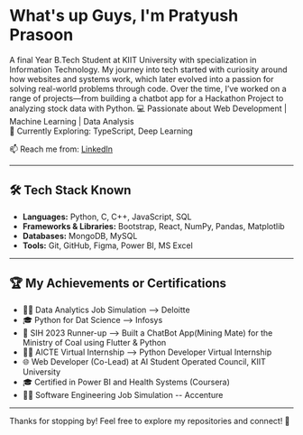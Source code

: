 # What's up Guys, I'm Pratyush Prasoon

A final Year B.Tech Student at KIIT University with specialization in Information Technology. My journey into tech started with curiosity around how websites and systems work, which later evolved into a passion for solving real-world problems through code. Over the time, I’ve worked on a range of projects—from building a chatbot app for a Hackathon Project to analyzing stock data with Python.
💻 Passionate about Web Development | Machine Learning | Data Analysis  
🔭 Currently Exploring: TypeScript, Deep Learning 

📫 Reach me from: [LinkedIn](https://www.linkedin.com/in/pratyushpra) 

---


## 🛠️ Tech Stack Known
- **Languages:** Python, C, C++, JavaScript, SQL
- **Frameworks & Libraries:** Bootstrap, React, NumPy, Pandas, Matplotlib
- **Databases:** MongoDB, MySQL  
- **Tools:** Git, GitHub, Figma, Power BI, MS Excel

---

## 🏆 My Achievements or Certifications
- 👨‍💻 Data Analytics Job Simulation --> Deloitte
- 🎓 Python for Dat Science --> Infosys 
- 🥈 SIH 2023 Runner-up –-> Built a ChatBot App(Mining Mate) for the Ministry of Coal using Flutter & Python 
- 👨‍💻 AICTE Virtual Internship –-> Python Developer Virtual Internship  
- 🌐 Web Developer (Co-Lead) at AI Student Operated Council, KIIT University 
- 🎓 Certified in Power BI and Health Systems (Coursera)
- 👨‍💻 Software Engineering Job Simulation -- Accenture
  
---

Thanks for stopping by! Feel free to explore my repositories and connect! 🚀
